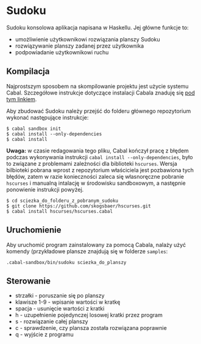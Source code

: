 # Sudoku

Sudoku konsolowa aplikacja napisana w Haskellu. Jej główne funkcje to:

- umożliwienie użytkownikowi rozwiązania planszy Sudoku
- rozwiązywanie planszy zadanej przez użytkownika
- podpowiadanie użytkownikowi ruchu

## Kompilacja

Najprostszym sposobem na skompilowanie projektu jest użycie systemu Cabal. Szczegółowe instrukcje dotyczące instalacji Cabala znaduję się [pod tym linkiem](https://wiki.haskell.org/Cabal/How_to_install_a_Cabal_package).

Aby zbudować Sudoku należy przejść do folderu głównego repozytorium wykonać następujące instrukcje:

```
$ cabal sandbox init
$ cabal install --only-dependencies
$ cabal install
```

**Uwaga:** w czasie redagowania tego pliku, Cabal kończył pracę z błędem podczas wykonywania instrukcji `cabal install --only-dependencies`, było to związane z problemami zależności dla biblioteki `hscurses`. Wersja bilbioteki pobrana wprost z repozytorium właściciela jest pozbawiona tych błędów, zatem w razie konieczności zaleca się własnoręczne pobranie `hscurses` i manualną intalację w środowisku sandboxowym, a następnie ponowienie instrukcji powyżej.

```
$ cd sciezka_do_folderu_z_pobranym_sudoku
$ git clone https://github.com/skogsbaer/hscurses.git
$ cabal install hscurses/hscurses.cabal
```

## Uruchomienie

Aby uruchomić program zainstalowany za pomocą Cabala, nalaży użyć komendy (przykładowe plansze znajdują się w folderze `samples`:

```
.cabal-sandbox/bin/sudoku sciezka_do_planszy
```

## Sterowanie

- strzałki - poruszanie się po planszy
- klawisze 1-9 - wpisanie wartości w kratkę
- spacja - usunięcie wartości z kratki
- h - uzupełnienie pojedynczej losowej kratki przez program
- s - rozwiązanie całej planszy
- c - sprawdzenie, czy plansza została rozwiązana poprawnie
- q - wyjście z programu
